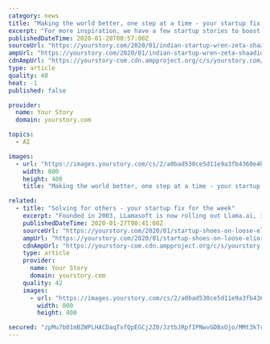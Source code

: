 ```yaml
---
category: news
title: "Making the world better, one step at a time - your startup fix for the week"
excerpt: "For more inspiration, we have a few startup stories to boost your Monday. Zeta is an umbrella platform that provides full-stack, cloud-native, API first services, including a digital core and payment engine for issuance of credit, debit, and prepaid products. Oxford graduate Ashish Airon is today the Co-founder of a profitable AI startup called ..."
publishedDateTime: 2020-01-20T00:57:00Z
sourceUrl: "https://yourstory.com/2020/01/indian-startup-wren-zeta-shaadidost-rapidor-grocurv"
ampUrl: "https://yourstory.com/2020/01/indian-startup-wren-zeta-shaadidost-rapidor-grocurv/amp"
cdnAmpUrl: "https://yourstory-com.cdn.ampproject.org/c/s/yourstory.com/2020/01/indian-startup-wren-zeta-shaadidost-rapidor-grocurv/amp"
type: article
quality: 40
heat: -1
published: false

provider:
  name: Your Story
  domain: yourstory.com

topics:
  - AI

images:
  - url: "https://images.yourstory.com/cs/2/a0bad530ce5d11e9a3fb4360e4b9139b/Imageyl7q-15789327307881-1579451072062.png?fm=png&auto=format"
    width: 800
    height: 400
    title: "Making the world better, one step at a time - your startup fix for the week"

related:
  - title: "Solving for others - your startup fix for the week"
    excerpt: "Founded in 2003, LLamasoft is now rolling out Llama.ai, its pure AI-play decision-making product to optimise its existing supply chain solutions. At present, the startup has 750 employees across the globe. Ikea may have chosen Hyderabad to start its retail operations, but it has been working with Indian artisans for nearly four decades."
    publishedDateTime: 2020-01-27T00:41:00Z
    sourceUrl: "https://yourstory.com/2020/01/startup-shoes-on-loose-elior-industree-caterspoint"
    ampUrl: "https://yourstory.com/2020/01/startup-shoes-on-loose-elior-industree-caterspoint/amp"
    cdnAmpUrl: "https://yourstory-com.cdn.ampproject.org/c/s/yourstory.com/2020/01/startup-shoes-on-loose-elior-industree-caterspoint/amp"
    type: article
    provider:
      name: Your Story
      domain: yourstory.com
    quality: 42
    images:
      - url: "https://images.yourstory.com/cs/2/a0bad530ce5d11e9a3fb4360e4b9139b/Imagehk8h-15797896633671-1580054946814.png?fm=png&auto=format"
        width: 800
        height: 400

secured: "zpMu7b01mBZWPLHACDaqTvfQpEGCj2Z0/JztbJRpfIPNwvGDBxOjo/MMt3kTcFZFK9w6mMScqOXeblJpYR7S81f3sUepCDtXamqBSyn57nVwOdSMC2gPl2BiXw+zr4jLPutNYD0Vaa+/Pg9W8AmDPbiLYUWLujXQ/nSfpL/retIXzx8O/mn7Ju3lerv+zFZE6t+Ba3gcD+QxTbHNIPqxmPFSM8zIUGJrs2m5yIPcrM73GHT38mEa2xsffHKZBTCRvExyulc0MnxNXleZA6jjzaheglCMCSErvrO51lpMsJM=;f6NgYmQMdL8t5E5bmhCQgg=="
---
```


